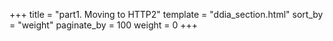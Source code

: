 +++
title = "part1. Moving to HTTP2"
template = "ddia_section.html"
sort_by = "weight"
paginate_by = 100
weight = 0
+++
